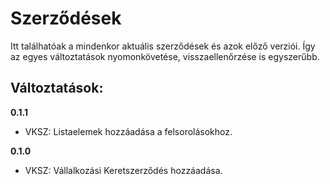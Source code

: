 # Szerződések

Itt találhatóak a mindenkor aktuális szerződések és azok előző verziói. Így az egyes változtatások nyomonkövetése, visszaellenőrzése is egyszerűbb.

## Változtatások:

**0.1.1**

- VKSZ: Listaelemek hozzáadása a felsorolásokhoz.

**0.1.0**

- VKSZ: Vállalkozási Keretszerződés hozzáadása.
